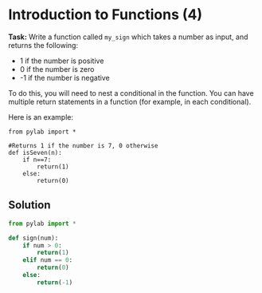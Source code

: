 # Introduction to Functions (4)

**Task:** Write a function called `my_sign` which takes a number as input, and returns the following:
* 1 if the number is positive
* 0 if the number is zero
* -1 if the number is negative

To do this, you will need to nest a conditional in the function. You can have multiple return statements in a function (for example, in each conditional).

Here is an example:

```
from pylab import *

#Returns 1 if the number is 7, 0 otherwise
def isSeven(n):
    if n==7:
        return(1)
    else:
        return(0)

```

## Solution
```python
from pylab import *

def sign(num):
    if num > 0:
        return(1)
    elif num == 0:
        return(0)
    else:
        return(-1)
```
